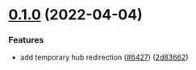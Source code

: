 # [0.1.0](https://github.com/ovh/manager/compare/@ovh-ux/manager-hub-redirection@0.0.0...@ovh-ux/manager-hub-redirection@0.1.0) (2022-04-04)


### Features

* add temporary hub redirection ([#6427](https://github.com/ovh/manager/issues/6427)) ([2d83662](https://github.com/ovh/manager/commit/2d83662d3cd9003980065c9b97e0f01320d94566))




